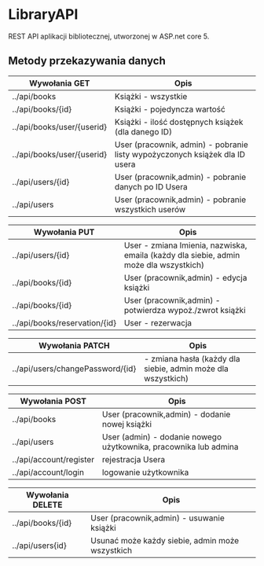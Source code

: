 # LibraryAPI
REST API aplikacji bibliotecznej, utworzonej w ASP.net core 5.

## Metody przekazywania danych

| Wywołania GET  | Opis | 
| ------------- | ------------ | 
| ../api/books  | Książki - wszystkie  | 
| ../api/books/{id} | Książki - pojedyncza wartość  | 
| ../api/books/user/{userid}  | Książki - ilość dostępnych książek (dla danego ID)  | 
| ../api/books/user/{userid} | User (pracownik, admin) - pobranie listy wypożyczonych książek dla ID usera  | 
| ../api/users/{id}  | User (pracownik,admin) - pobranie danych po ID Usera | 
| ../api/users | User (pracownik,admin) - pobranie wszystkich userów |

| Wywołania PUT  | Opis | 
| ------------- | ------------ | 
| ../api/users/{id}  | User  - zmiana Imienia, nazwiska, emaila (każdy dla siebie, admin może dla wszystkich) | 
| ../api/books/{id} | User (pracownik,admin) - edycja książki  | 
| ../api/books/{id} | User (pracownik,admin) - potwierdza wypoż./zwrot książki  | 
| ../api/books/reservation/{id} | User - rezerwacja  | 

| Wywołania PATCH  | Opis | 
| ------------- | ------------ | 
|../api/users/changePassword/{id}  | - zmiana hasła (każdy dla siebie, admin może dla wszystkich)  |   | 

| Wywołania POST  | Opis | 
| ------------- | ------------ | 
| ../api/books  | User (pracownik,admin) - dodanie nowej książki  | 
| ../api/users | User (admin) - dodanie nowego użytkownika, pracownika lub admina | 
| ../api/account/register | rejestracja Usera  |
| ../api​/account​/login    |  logowanie użytkownika |

| Wywołania DELETE  | Opis | 
| ------------- | ------------ | 
| ../api/books/{id}  | User (pracownik,admin) - usuwanie książki  | 
| ../api/users{id} | Usunać może każdy siebie, admin może wszystkich | 
